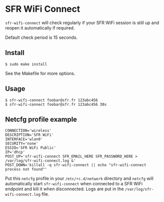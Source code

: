# SFR WiFi Connect

`sfr-wifi-connect` will check regularly if your SFR WiFi session is still up
and reopen it automatically if required.

Default check period is 15 seconds.

## Install

    $ sudo make install

See the Makefile for more options.

## Usage

    $ sfr-wifi-connect foobar@sfr.fr 123abc456
    $ sfr-wifi-connect foobar@sfr.fr 123abc456 30s

## Netcfg profile example

    CONNECTION='wireless'
    DESCRIPTION='SFR WiFi'
    INTERFACE='wlan0'
    SECURITY='none'
    ESSID='SFR WiFi Public'
    IP='dhcp'
    POST_UP='sfr-wifi-connect SFR_EMAIL_HERE SFR_PASSWORD_HERE > /var/log/sfr-wifi-connect.log &'
    POST_DOWN='killall -q sfr-wifi-connect || echo "sfr-wifi-connect process not found"'

Put this `netcfg` profile in your `/etc/rc.d/network` directory and `netcfg`
will automatically start `sfr-wifi-connect` when connected to a SFR WiFi
endpoint and kill it when disconnected. Logs are put in the
`/var/log/sfr-wifi-connect.log` file.

